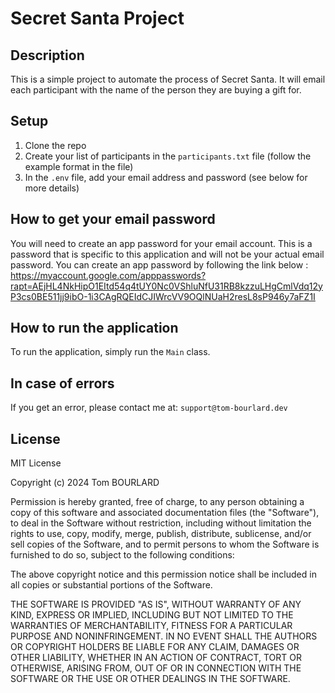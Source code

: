 # Secret Santa Project


## Description
This is a simple project to automate the process of Secret Santa. 
It will email each participant with the name of the person they are buying a gift for.

## Setup
1. Clone the repo
2. Create your list of participants in the `participants.txt` file (follow the example format in the file)
3. In the `.env` file, add your email address and password (see below for more details)

## How to get your email password
You will need to create an app password for your email account. 
This is a password that is specific to this application and will not be your actual email password.
You can create an app password by following the link below :
https://myaccount.google.com/apppasswords?rapt=AEjHL4NkHipO1EItd54q4tUY0Nc0VShluNfU31RB8kzzuLHgCmlVdq12yP3cs0BE511jj9ibO-1i3CAgRQEIdCJIWrcVV9OQlNUaH2resL8sP946y7aFZ1I

## How to run the application
To run the application, simply run the `Main` class.

## In case of errors
If you get an error, please contact me at: `support@tom-bourlard.dev`

## License
MIT License

Copyright (c) 2024 Tom BOURLARD

Permission is hereby granted, free of charge, to any person obtaining a copy
of this software and associated documentation files (the "Software"), to deal
in the Software without restriction, including without limitation the rights
to use, copy, modify, merge, publish, distribute, sublicense, and/or sell
copies of the Software, and to permit persons to whom the Software is
furnished to do so, subject to the following conditions:

The above copyright notice and this permission notice shall be included in all
copies or substantial portions of the Software.

THE SOFTWARE IS PROVIDED "AS IS", WITHOUT WARRANTY OF ANY KIND, EXPRESS OR
IMPLIED, INCLUDING BUT NOT LIMITED TO THE WARRANTIES OF MERCHANTABILITY,
FITNESS FOR A PARTICULAR PURPOSE AND NONINFRINGEMENT. IN NO EVENT SHALL THE
AUTHORS OR COPYRIGHT HOLDERS BE LIABLE FOR ANY CLAIM, DAMAGES OR OTHER
LIABILITY, WHETHER IN AN ACTION OF CONTRACT, TORT OR OTHERWISE, ARISING FROM,
OUT OF OR IN CONNECTION WITH THE SOFTWARE OR THE USE OR OTHER DEALINGS IN THE
SOFTWARE.